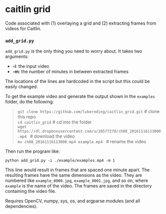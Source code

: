 # caitlin grid

Code associated with (1) overlaying a grid and (2) extracting frames from videos for Caitlin.

### `add_grid.py`

`add_grid.py` is the only thing you need to worry about. It takes two arguments:
  - __-i__: the input video
  - __-m__: the number of minutes in between extracted frames

The locations of the lines are hardcoded in the script but this could be easily changed.

To get the example video and generate the output shown in the `examples` folder, do the following:

> `git clone https://github.com/lukereding/caitlin_grid.git` # clone this repo       
`cd caitlin_grid`    # cd into the folder      
`wget https://dl.dropboxusercontent.com/u/20577270/ch08_20161116113000.mp4 ` # download the video        
`mv ch08_20161116113000.mp4 example.mp4 ` # rename the video     

Then run the program like:

`python add_grid.py -i ./example/examples.mp4 -m 1`

This line would result in frames that are spaced one minute apart. The resulting frames have the same dimensions as the video. They are numbered like `example_0000.jpg`, `example_0001.jpg`, and so on, where `example` is the name of the video. The frames are saved in the directory containing the video file.



Requires OpenCV, numpy, sys, os, and argparse modules (and all dependencies).
